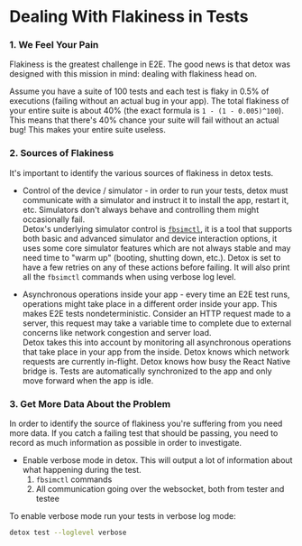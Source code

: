 # Dealing With Flakiness in Tests

### 1. We Feel Your Pain

Flakiness is the greatest challenge in E2E. The good news is that detox was designed with this mission in mind: dealing with flakiness head on.

Assume you have a suite of 100 tests and each test is flaky in 0.5% of executions (failing without an actual bug in your app). The total flakiness of your entire suite is about 40% (the exact formula is `1 - (1 - 0.005)^100`). This means that there's 40% chance your suite will fail without an actual bug! This makes your entire suite useless.

### 2. Sources of Flakiness

It's important to identify the various sources of flakiness in detox tests.

* Control of the device / simulator - in order to run your tests, detox must communicate with a simulator and instruct it to install the app, restart it, etc. Simulators don't always behave and controlling them might occasionally fail.<br> Detox's underlying simulator control is [`fbsimctl`](https://github.com/facebook/FBSimulatorControl/tree/master/fbsimctl), it is a tool that supports both basic and advanced simulator and device interaction options, it uses some core simulator features which are not always stable and may need time to "warm up" (booting, shutting down, etc.). Detox is set to have a few retries on any of these actions before failing. It will also print all the `fbsimctl` commands when using verbose log level.

* Asynchronous operations inside your app - every time an E2E test runs, operations might take place in a different order inside your app. This makes E2E tests nondeterministic. Consider an HTTP request made to a server, this request may take a variable time to complete due to external concerns like network congestion and server load.<br>Detox takes this into account by monitoring all asynchronous operations that take place in your app from the inside. Detox knows which network requests are currently in-flight. Detox knows how busy the React Native bridge is. Tests are automatically synchronized to the app and only move forward when the app is idle.

### 3. Get More Data About the Problem

In order to identify the source of flakiness you're suffering from you need more data. If you catch a failing test that should be passing, you need to record as much information as possible in order to investigate.

* Enable verbose mode in detox. This will output a lot of information about what happening during the test.<br>
	1. `fbsimctl` commands
	2. All communication going over the websocket, both from tester and testee

To enable verbose mode run your tests in verbose log mode:

```sh
detox test --loglevel verbose
```
